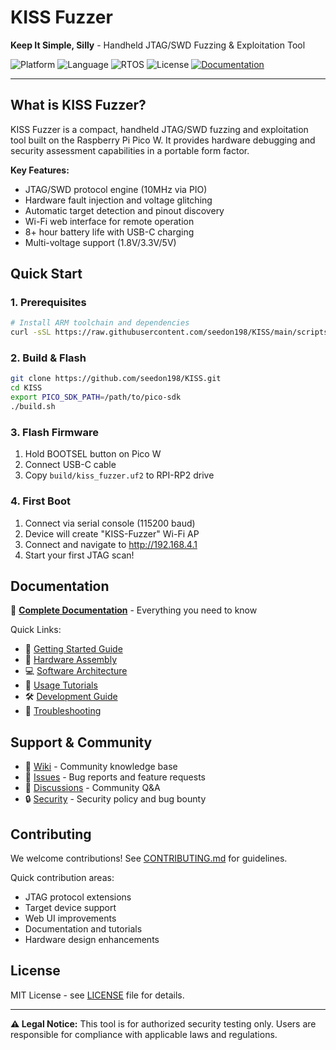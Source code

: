 # KISS Fuzzer

**Keep It Simple, Silly** - Handheld JTAG/SWD Fuzzing & Exploitation Tool

![Platform](https://img.shields.io/badge/Platform-Raspberry%20Pi%20Pico%20W-black) ![Language](https://img.shields.io/badge/Language-C-blue) ![RTOS](https://img.shields.io/badge/RTOS-FreeRTOS-black) ![License](https://img.shields.io/badge/License-MIT-darkblue) [![Documentation](https://readthedocs.org/projects/kiss-fuzz/badge/?version=latest)](https://kiss-fuzz.readthedocs.io/)

---

## What is KISS Fuzzer?

KISS Fuzzer is a compact, handheld JTAG/SWD fuzzing and exploitation tool built on the Raspberry Pi Pico W. It provides hardware debugging and security assessment capabilities in a portable form factor.

**Key Features:**
- JTAG/SWD protocol engine (10MHz via PIO)
- Hardware fault injection and voltage glitching
- Automatic target detection and pinout discovery
- Wi-Fi web interface for remote operation
- 8+ hour battery life with USB-C charging
- Multi-voltage support (1.8V/3.3V/5V)

## Quick Start

### 1. Prerequisites
```bash
# Install ARM toolchain and dependencies
curl -sSL https://raw.githubusercontent.com/seedon198/KISS/main/scripts/setup-macos-arm64.sh | bash
```

### 2. Build & Flash
```bash
git clone https://github.com/seedon198/KISS.git
cd KISS
export PICO_SDK_PATH=/path/to/pico-sdk
./build.sh
```

### 3. Flash Firmware
1. Hold BOOTSEL button on Pico W
2. Connect USB-C cable
3. Copy `build/kiss_fuzzer.uf2` to RPI-RP2 drive

### 4. First Boot
1. Connect via serial console (115200 baud)
2. Device will create "KISS-Fuzzer" Wi-Fi AP
3. Connect and navigate to http://192.168.4.1
4. Start your first JTAG scan!

## Documentation

📖 **[Complete Documentation](https://kiss-fuzz.readthedocs.io/)** - Everything you need to know

Quick Links:
- 🚀 [Getting Started Guide](docs/getting-started.md)
- 🔧 [Hardware Assembly](docs/hardware.md) 
- 💻 [Software Architecture](docs/software.md)
- 🎯 [Usage Tutorials](docs/tutorials.md)
- 🛠️ [Development Guide](docs/development.md)
- 🐛 [Troubleshooting](docs/troubleshooting.md)

## Support & Community

- 📖 [Wiki](https://github.com/seedon198/KISS/wiki) - Community knowledge base
- 🐛 [Issues](https://github.com/seedon198/KISS/issues) - Bug reports and feature requests
- 💬 [Discussions](https://github.com/seedon198/KISS/discussions) - Community Q&A
- 🔒 [Security](SECURITY.md) - Security policy and bug bounty

## Contributing

We welcome contributions! See [CONTRIBUTING.md](CONTRIBUTING.md) for guidelines.

Quick contribution areas:
- JTAG protocol extensions
- Target device support
- Web UI improvements  
- Documentation and tutorials
- Hardware design enhancements

## License

MIT License - see [LICENSE](LICENSE) file for details.

---

**⚠️ Legal Notice:** This tool is for authorized security testing only. Users are responsible for compliance with applicable laws and regulations.
